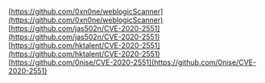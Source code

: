 [https://github.com/0xn0ne/weblogicScanner](https://github.com/0xn0ne/weblogicScanner)
[https://github.com/jas502n/CVE-2020-2551](https://github.com/jas502n/CVE-2020-2551)
[https://github.com/hktalent/CVE-2020-2551](https://github.com/hktalent/CVE-2020-2551)
[https://github.com/0nise/CVE-2020-2551](https://github.com/0nise/CVE-2020-2551)

